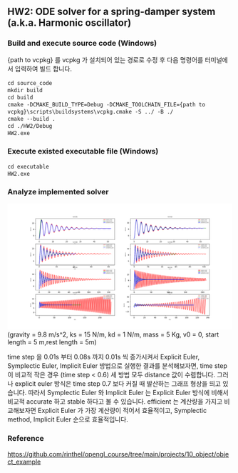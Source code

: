 ## HW2: ODE solver for a spring-damper system (a.k.a. Harmonic oscillator)

### Build and execute source code (Windows)
{path to vcpkg} 를 vcpkg 가 설치되어 있는 경로로 수정 후 다음 명령어를 터미널에서 입력하여 빌드 합니다.
```shell
cd source_code
mkdir build
cd build
cmake -DCMAKE_BUILD_TYPE=Debug -DCMAKE_TOOLCHAIN_FILE={path to vcpkg}\scripts\buildsystems\vcpkg.cmake -S ../ -B ./
cmake --build .
cd ./HW2/Debug
HW2.exe
```

### Execute existed executable file (Windows)
```
cd executable
HW2.exe
```

### Analyze implemented solver
![이미지이름](./analysis/graph_result.png)
(gravity = 9.8 m/s^2, ks = 15 N/m, kd = 1 N/m, mass = 5 Kg, v0 = 0, start length = 5 m,rest length = 5m)

time step 을 0.01s 부터 0.08s 까지 0.01s 씩 증가시켜서 Explicit Euler, Symplectic Euler, Implicit Euler 방법으로 실행한 결과를 분석해보자면, time step 이 비교적 작은 경우 (time step < 0.6) 세 방법 모두 distance 값이 수렴합니다. 그러나 explicit euler 방식은 time step 0.7 보다 커질 때 발산하는 그래프 형상을 띄고 있습니다. 따라서 Symplectic Euler 와 Implicit Euler 는 Explicit Euler 방식에 비해서 비교적 accurate 하고 stable 하다고 볼 수 있습니다. efficient 는 계산량을 가지고 비교해보자면 Explicit Euler 가 가장 계산량이 적어서 효율적이고, Symplectic method, Implicit Euler 순으로 효율적입니다.


### Reference
https://github.com/rinthel/opengl_course/tree/main/projects/10_object/object_example